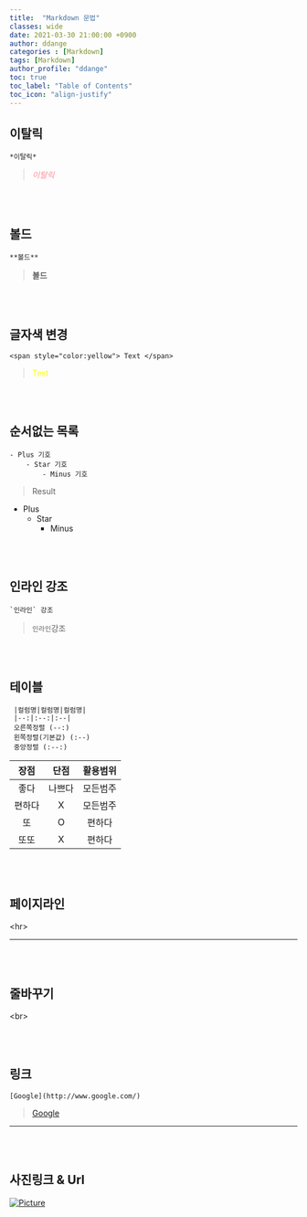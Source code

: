 ```yaml
---
title:  "Markdown 문법"
classes: wide
date: 2021-03-30 21:00:00 +0900
author: ddange
categories : [Markdown]
tags: [Markdown]
author_profile: "ddange"
toc: true
toc_label: "Table of Contents"
toc_icon: "align-justify"
---
```

## 이탈릭

    *이탈릭*   

><span style="color:#FF8E99">*이탈릭*</span>    

<br><br>

## 볼드
    **볼드**  

>**볼드**

<br><br>

## 글자색 변경
    <span style="color:yellow"> Text </span>

><span style="color:yellow">Text</span>

<br><br>

## 순서없는 목록

    - Plus 기호
        - Star 기호            
            - Minus 기호

> Result
- Plus 
    * Star
        - Minus
<!--들여쓰기 기호 탭으로 들여넣고 기호입력 -->
<br><br>

## 인라인 강조 

    `인라인` 강조

>`인라인`강조

<br><br>

## 테이블
     |컬럼명|컬럼명|컬럼명|
     |--:|:--:|:--|
     오른쪽정렬 (--:)
     왼쪽정렬(기본값) (:--)
     중앙정렬 (:--:) 

장점|단점|활용범위
:--:|:--:|:--:
좋다|나쁘다|모든범주
편하다 |X|모든범주 
또|O| 편하다 
또또|X| 편하다

<br><br>

## 페이지라인  
\<hr>
<hr>
<!-- 페이지라인 -->
<br><br>

## 줄바꾸기    

\<br>

<br><br>

## 링크    

    [Google](http://www.google.com/)   

> [Google](http://www.google.com/)
<hr>
<!--링크 -->
<br><br>

## 사진링크 & Url
[![Picture](https://cdn.motor1.com/images/mgl/vEXXb/s1/bmw-m2-cs-2020.jpg)](https://www.google.com/url?sa=i&url=https%3A%2F%2Fwww.motor1.com%2Fnews%2F425260%2Fbmw-m2-europe-production-ending-fall%2F&psig=AOvVaw2ZyKkOXePpxzr_oG8XiL_F&ust=1617194358422000&source=images&cd=vfe&ved=0CAIQjRxqFwoTCPDcyc2E2O8CFQAAAAAdAAAAABAP)
<!--이미지 주소링크 [![Picture](이미지주소)](주소링크) -->





